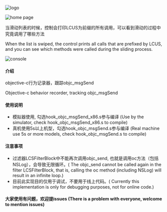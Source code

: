 ![logo](https://images.gitee.com/uploads/images/2019/0105/152220_3c77fcbf_1941860.png "在这里输入图片标题")


![home page](https://images.gitee.com/uploads/images/2019/0101/174701_5bd8e5e2_1941860.png "在这里输入图片标题")

当滑动列表的时候，控制会打印LCUS为前缀的所有调用，可以看到滑动的过程中究竟调用了哪些方法

When the list is swiped, the control prints all calls that are prefixed by LCUS, and you can see which methods were called during the sliding process.

![console](https://images.gitee.com/uploads/images/2019/0101/174841_4d296b8d_1941860.png "在这里输入图片标题")

#### 介绍
objective-c行为记录器，跟踪objc_msgSend

Objective-c behavior recorder, tracking objc_msgSend

#### 使用说明

* 模拟器使用, 勾选hook_objc_msgSend_x86.s参与编译 (Use by the simulator, check hook_objc_msgSend_x86.s to compile)
* 真机使用5s以上机型，勾选hook_objc_msgSend.s参与编译 (Real machine use 5s or more models, check hook_objc_msgSend.s to compile)


#### 注意事项

* 过滤器LCSFilterBlock中不能再次调用objc_send, 也就是调用oc方法（包括NSLog），会导致无限循环。(
The objc_send cannot be called again in the filter LCSFilterBlock, that is, calling the oc method (including NSLog) will result in an infinite loop.)
* 目前此实现目的仅用于调试，不要用于线上代码。(
Currently this implementation is only for debugging purposes, not for online code.)
#### 大家使用有问题，欢迎提issues (There is a problem with everyone, welcome to mention issues)
